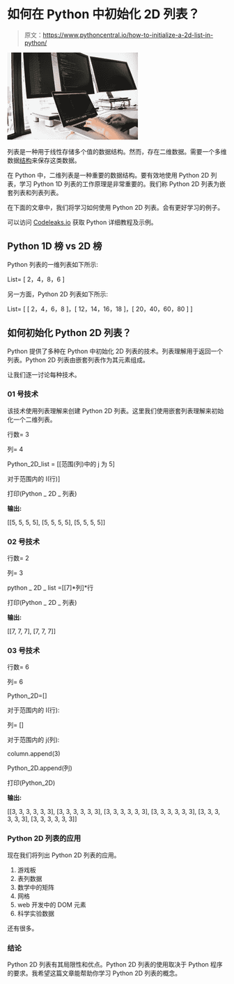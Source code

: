 # 如何在 Python 中初始化 2D 列表？

> 原文：<https://www.pythoncentral.io/how-to-initialize-a-2d-list-in-python/>

[![python 2d](img/d65a56486003377896789f8453b7e80b.png)](https://www.pythoncentral.io/wp-content/uploads/2021/09/pexels-christina-morillo-1181675.jpg)

列表是一种用于线性存储多个值的数据结构。然而，存在二维数据。需要一个多维数据[结构](https://www.pythoncentral.io/priority-queue-beginners-guide/)来保存这类数据。

在 Python 中，二维列表是一种重要的数据结构。要有效地使用 Python 2D 列表，学习 Python 1D 列表的工作原理是非常重要的。我们称 Python 2D 列表为嵌套列表和列表列表。

在下面的文章中，我们将学习如何使用 Python 2D 列表。会有更好学习的例子。

可以访问 [Codeleaks.io](https://www.codeleaks.io/) 获取 Python 详细教程及示例。

## **Python 1D 榜 vs 2D 榜**

Python 列表的一维列表如下所示:

List= [ 2，4，8，6 ]

另一方面，Python 2D 列表如下所示:

List= [ [ 2，4，6，8 ]，[ 12，14，16，18 ]，[ 20，40，60，80 ] ]

## **如何初始化 Python 2D 列表？**

Python 提供了多种在 Python 中初始化 2D 列表的技术。列表理解用于返回一个列表。Python 2D 列表由嵌套列表作为其元素组成。

让我们逐一讨论每种技术。

### **01 号技术**

该技术使用列表理解来创建 Python 2D 列表。这里我们使用嵌套列表理解来初始化一个二维列表。

行数= 3

列= 4

Python_2D_list = [[范围(列)中的 j 为 5]

对于范围内的 I(行)]

打印(Python _ 2D _ 列表)

**输出:**

[[5, 5, 5, 5], [5, 5, 5, 5], [5, 5, 5, 5]]

### **02 号技术**

行数= 2

列= 3

python _ 2D _ list =[[7]*列]*行

打印(Python _ 2D _ 列表)

**输出:**

[[7, 7, 7], [7, 7, 7]]

### **03 号技术**

行数= 6

列= 6

Python_2D=[]

对于范围内的 I(行):

列= []

对于范围内的 j(列):

column.append(3)

Python_2D.append(列)

打印(Python_2D)

**输出:**

[[3, 3, 3, 3, 3, 3], [3, 3, 3, 3, 3, 3], [3, 3, 3, 3, 3, 3], [3, 3, 3, 3, 3, 3], [3, 3, 3, 3, 3, 3], [3, 3, 3, 3, 3, 3]]

### **Python 2D 列表的应用**

现在我们将列出 Python 2D 列表的应用。

1.  游戏板
2.  表列数据
3.  数学中的矩阵
4.  网格
5.  web 开发中的 DOM 元素
6.  科学实验数据

还有很多。

### **结论**

Python 2D 列表有其局限性和优点。Python 2D 列表的使用取决于 Python 程序的要求。我希望这篇文章能帮助你学习 Python 2D 列表的概念。
